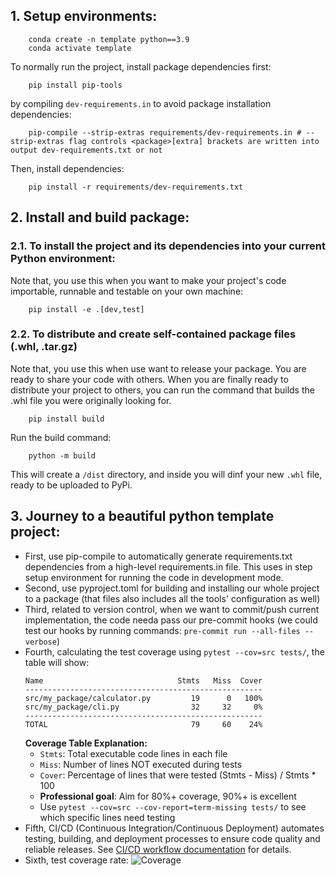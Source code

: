 ## 1. Setup environments:
```
    conda create -n template python==3.9
    conda activate template
```
To normally run the project, install package dependencies first:
```
    pip install pip-tools
```
by compiling `dev-requirements.in` to avoid package installation dependencies:
```
    pip-compile --strip-extras requirements/dev-requirements.in # --strip-extras flag controls <package>[extra] brackets are written into output dev-requirements.txt or not
```
Then, install dependencies:
```
    pip install -r requirements/dev-requirements.txt
```
## 2. Install and build package:
### 2.1. To install the project and its dependencies into your current Python environment:
Note that, you use this when you want to make your project's code importable, runnable and testable on your own machine:
```
    pip install -e .[dev,test]
```

### 2.2. To distribute and create self-contained package files (.whl, .tar.gz)
Note that, you use this when use want to release your package. You are ready to share your code with others.
When you are finally ready to distribute your project to others, you can run the command that builds the .whl file you were originally looking for.
```
    pip install build
```
Run the build command:
```
    python -m build
```
This will create a `/dist` directory, and inside you will dinf your new `.whl` file, ready to be uploaded to PyPi.

## 3. Journey to a beautiful python template project:
- First, use pip-compile to automatically generate requirements.txt dependencies from a high-level requirements.in file. This uses in step setup environment for running the code in development mode.
- Second, use pyproject.toml for building and installing our whole project to a package (that files also includes all the tools' configuration as well)
- Third, related to version control, when we want to commit/push current implementation, the code needa pass our pre-commit hooks (we could test our hooks by running commands: `pre-commit run --all-files --verbose`)
- Fourth, calculating the test coverage using `pytest --cov=src tests/`, the table will show:
  ```
  Name                              Stmts   Miss  Cover
  -----------------------------------------------------
  src/my_package/calculator.py         19      0   100%
  src/my_package/cli.py                32     32     0%
  -----------------------------------------------------
  TOTAL                                79     60    24%
  ```
  **Coverage Table Explanation:**
  - `Stmts`: Total executable code lines in each file
  - `Miss`: Number of lines NOT executed during tests  
  - `Cover`: Percentage of lines that were tested (Stmts - Miss) / Stmts * 100
  - **Professional goal**: Aim for 80%+ coverage, 90%+ is excellent
  - Use `pytest --cov=src --cov-report=term-missing tests/` to see which specific lines need testing
- Fifth, CI/CD (Continuous Integration/Continuous Deployment) automates testing, building, and deployment processes to ensure code quality and reliable releases. See [CI/CD workflow documentation](docs/CI-CD%20Workflow.md) for details.
- Sixth, test coverage rate: ![Coverage](https://codecov.io/gh/osirisQdt2810/python-template/branch/main/badge.svg)